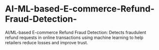 # AI-ML-based-E-commerce-Refund-Fraud-Detection-
AI/ML-based E-commerce Refund Fraud Detection: Detects fraudulent refund requests in online transactions using machine learning to help retailers reduce losses and improve trust.
